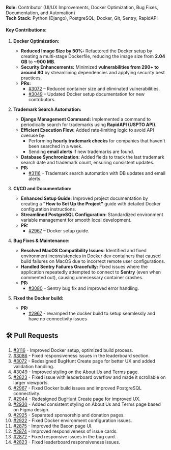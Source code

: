 **Role:** Contributor (UI/UX Improvements, Docker Optimization, Bug Fixes, Documentation, and Automation)  
**Tech Stack:** Python (Django), PostgreSQL, Docker, Git, Sentry, RapidAPI  

#### **Key Contributions:**
1. **Docker Optimization:**
   - **Reduced Image Size by 50%:** Refactored the Docker setup by creating a multi-stage Dockerfile, reducing the image size from **2.04 GB** to **~900 MB**.
   - **Security Enhancements:** Minimized **vulnerabilities from 290+ to around 80** by streamlining dependencies and applying security best practices.
   - **PRs:**
     - [#3072](https://github.com/OWASP-BLT/BLT/pull/3072) – Reduced container size and eliminated vulnerabilities.
     - [#3049](https://github.com/OWASP-BLT/BLT/pull/3049) – Updated Docker setup documentation for new contributors.

2. **Trademark Search Automation:**
   - **Django Management Command:** Implemented a command to periodically search for trademarks using **RapidAPI (USPTO API)**.
   - **Efficient Execution Flow:** Added rate-limiting logic to avoid API overuse by:
     - Performing **hourly trademark checks** for companies that haven't been searched in a week.
     - Sending **email alerts** if new trademarks are found.
   - **Database Synchronization:** Added fields to track the last trademark search date and trademark count, ensuring consistent updates.
   - **PR:**
     - [#3116](https://github.com/OWASP-BLT/BLT/pull/3116) – Trademark search automation with DB updates and email alerts.

3. **CI/CD and Documentation:**
   - **Enhanced Setup Guide:** Improved project documentation by creating a **"How to Set Up the Project"** guide with detailed Docker configuration instructions.
   - **Streamlined PostgreSQL Configuration:** Standardized environment variable management for smooth local development.
   - **PR:**
     - [#2967](https://github.com/OWASP-BLT/BLT/pull/2967) – Docker setup guide.

4. **Bug Fixes & Maintenance:**
   - **Resolved MacOS Compatibility Issues:** Identified and fixed environment inconsistencies in Docker dev containers that caused build failures on MacOS due to incorrect remote user configurations.
   - **Handled Sentry Failures Gracefully:** Fixed issues where the application repeatedly attempted to connect to **Sentry** (even when commented out), causing unnecessary container crashes.
   - **PR:**
     - [#3080](https://github.com/OWASP-BLT/BLT/pull/3080) – Sentry bug fix and improved error handling.

5. **Fixed the Docker build:**
    - **PR:**
      - [#2967](https://github.com/OWASP-BLT/BLT/pull/2967) - revamped the docker build to setup seamlessly and have no connectivity issues

## 🛠️ **Pull Requests**
1. [#3116](https://github.com/OWASP-BLT/BLT/pull/3116) - Improved Docker setup, optimized build process.
2. [#3086](https://github.com/OWASP-BLT/BLT/pull/3086) - Fixed responsiveness issues in the leaderboard section.
3. [#3072](https://github.com/OWASP-BLT/BLT/pull/3072) - Redesigned BugHunt Create page for better UX and added validation handling.
4. [#3049](https://github.com/OWASP-BLT/BLT/pull/3049) - Improved styling on the About Us and Terms page.
5. [#2823](https://github.com/OWASP-BLT/BLT/pull/2823) - Fixed issue with leaderboard overflow and made it scrollable on larger viewports.
6. [#2967](https://github.com/OWASP-BLT/BLT/pull/2967) - Fixed Docker build issues and improved PostgreSQL connectivity.
7. [#2944](https://github.com/OWASP-BLT/BLT/pull/2944) - Redesigned BugHunt Create page for improved UX.
8. [#2930](https://github.com/OWASP-BLT/BLT/pull/2930) - Added consistent styling on About Us and Terms page based on Figma design.
9. [#2925](https://github.com/OWASP-BLT/BLT/pull/2925) - Separated sponsorship and donation pages.
10. [#2922](https://github.com/OWASP-BLT/BLT/pull/2922) - Fixed Docker environment configuration issues.
11. [#2875](https://github.com/OWASP-BLT/BLT/pull/2875) - Improved the Bacon page UI.
12. [#2874](https://github.com/OWASP-BLT/BLT/pull/2874) - Improved responsiveness of issue cards.
13. [#2872](https://github.com/OWASP-BLT/BLT/pull/2872) - Fixed responsive issues in the bug card.
14. [#2823](https://github.com/OWASP-BLT/BLT/pull/2823) - Fixed leaderboard responsiveness issues.
